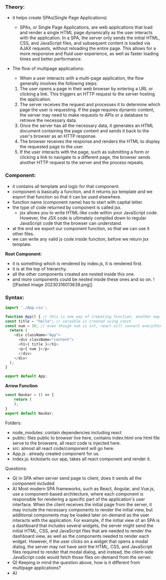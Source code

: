 ### Theory:
- it helps create SPAs(Single Page Applications)
	- SPAs, or Single Page Applications, are web applications that load and render a single HTML page dynamically as the user interacts with the application. In a SPA, the server only sends the initial HTML, CSS, and JavaScript files, and subsequent content is loaded via AJAX requests, without reloading the entire page. This allows for a more responsive and fluid user experience, as well as faster loading times and better performance.
- The flow of multipage applications:
	- When a user interacts with a multi-page application, the flow generally involves the following steps:
	
	1.  The user opens a page in their web browser by entering a URL or clicking a link. This triggers an HTTP request to the server hosting the application.
	2.  The server receives the request and processes it to determine which page the user is requesting. If the page requires dynamic content, the server may need to make requests to APIs or a database to retrieve the necessary data.
	3.  Once the server has all the necessary data, it generates an HTML document containing the page content and sends it back to the user's browser as an HTTP response.
	4.  The browser receives the response and renders the HTML to display the requested page to the user.
	5.  If the user interacts with the page, such as submitting a form or clicking a link to navigate to a different page, the browser sends another HTTP request to the server and the process repeats.

### Component:
- it contains all template and logic for that component.
- component is basically a function, and it returns  jsx template and we export that function so that it can be used elsewhere.
- function name (component  name) has to start with capital letter.
- the type of code returned by component is called jsx.
	- jsx allows you to write HTML-like code within your JavaScript code. However, the JSX code is ultimately compiled down to regular JavaScript code that the browser can understand.
- at the end we export our component function, so that we can use it other files.
- we can write any valid js code inside function, before we return jsx template.

**Root Component**:
- it is something which is rendered by index.js, it is rendered first.
- it is at the top of hierarchy.
- all the other components created are nested inside this one.
- and more components could be nested inside these ones and so on.
![[Pasted image 20230316013638.png]]

### Syntax:
```javascript
import './App.css';

function App() { // this is one way of creeating function, another way is arrow function
const title = "hello"; // varaible is created using const
const num = 50; // even though num is int, react will convert everything to string before output to browser, even an array, BUT boolean and objects cannot be output.
  return (
    <div className="App">
      <div className="content">
      <h1>{ title }</h1>
      <p>{ num }</p>
      </div>
    </div>
  );
}

export default App;
```
**Arrow Function**
```javascript
const Navbar = () => {
    return (
    );
}
export default Navbar;
```

Folders:
- node_modules: contain dependencies including react
- public: files public to browser live here, contains index.html one html file serve to the browsere, all react code is injected here.
- src: almost all react code/component will go here.
- App.js : already created component for us.
- index.js: kickstarts our app, takes all react component and render it.

Questions:
- Q) in SPA when server send page to client, does it sends all the component included
- A) Most modern SPA frameworks, such as React, Angular, and Vue.js, use a component-based architecture, where each component is responsible for rendering a specific part of the application's user interface. When the client receives the initial page from the server, it may include the necessary components to render the initial view, but additional components may be loaded later on-demand as the user interacts with the application. For example, if the initial view of an SPA is a dashboard that includes several widgets, the server might send the initial HTML, CSS, and JavaScript files that are needed to render the dashboard view, as well as the components needed to render each widget. However, if the user clicks on a widget that opens a modal dialog, the server may not have sent the HTML, CSS, and JavaScript files required to render that modal dialog, and instead, the client-side JavaScript code would fetch those files on-demand from the server.
- Q) Keeping in mind the question above, how is it different from multipage applications?
- A)

